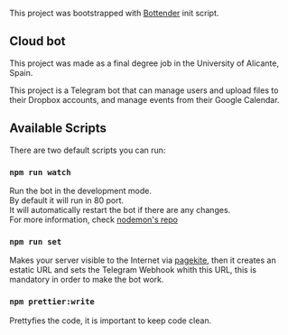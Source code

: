 This project was bootstrapped with
[Bottender](https://github.com/Yoctol/bottender) init script.

## Cloud bot

This project was made as a final degree job in the University of Alicante, Spain.

This project is a Telegram bot that can manage users and upload files to their Dropbox accounts, and manage
events from their Google Calendar.

## Available Scripts

There are two default scripts you can run:

### `npm run watch`

Run the bot in the development mode.\
By default it will run in 80 port. \
It will automatically restart the bot if there are any changes.\
For more information, check [nodemon's repo](https://github.com/remy/nodemon)

### `npm run set`

Makes your server visible to the Internet via [pagekite](https://pagekite.net/wiki/OpenSource/), then it creates an estatic URL and
sets the Telegram Webhook whith this URL, this is mandatory in order to make the bot work.


### `npm prettier:write`

Prettyfies the code, it is important to keep code clean.

